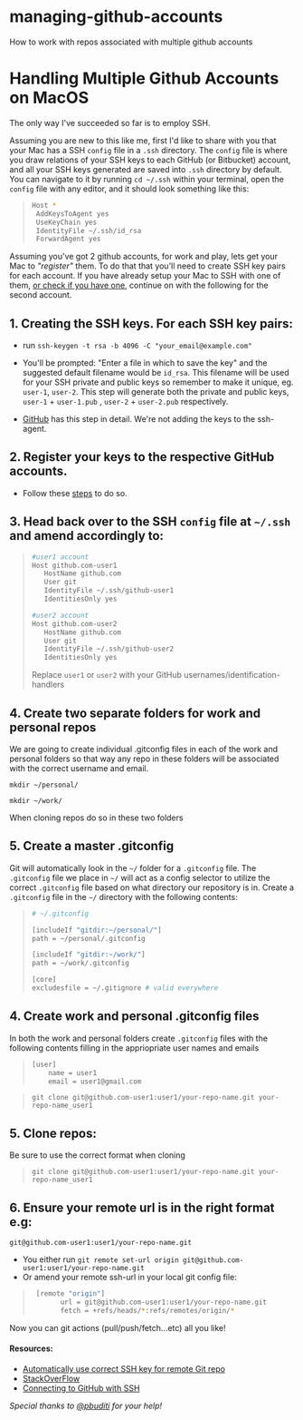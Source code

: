 # managing-github-accounts
How to work with repos associated with multiple github accounts

# Handling Multiple Github Accounts on MacOS

The only way I've succeeded so far is to employ SSH.

Assuming you are new to this like me, first I'd like to share with you that your Mac has a SSH `config` file in a `.ssh` directory. The `config` file is where you draw relations of your SSH keys to each GitHub (or Bitbucket) account, and all your SSH keys generated are saved into `.ssh` directory by default. You can navigate to it by running `cd ~/.ssh` within your terminal, open the `config` file with any editor, and it should look something like this:

  >```bash
  >Host *
  >  AddKeysToAgent yes
  >  UseKeyChain yes
  >  IdentityFile ~/.ssh/id_rsa
  >  ForwardAgent yes
  >```

Assuming you've got 2 github accounts, for work and play, lets get your Mac to _"register"_ them. To do that that you'll need to create SSH key pairs for each account. If you have already setup your Mac to SSH with one of them, [or check if you have one](https://help.github.com/articles/checking-for-existing-ssh-keys/), continue on with the following for the second account. 

## 1. Creating the SSH keys. For each SSH key pairs:

 * run `ssh-keygen -t rsa -b 4096 -C "your_email@example.com"`

 * You'll be prompted: "Enter a file in which to save the key" and the suggested default filename would be `id_rsa`. This filename will be used for your SSH private and public keys so remember to make it unique, eg. `user-1`, `user-2`. This step will generate both the private and public keys, `user-1` + `user-1.pub` , `user-2` + `user-2.pub` respectively.
 
 * [GitHub](https://help.github.com/articles/generating-a-new-ssh-key-and-adding-it-to-the-ssh-agent/#generating-a-new-ssh-key) has this step in detail. We're not adding the keys to the ssh-agent.

## 2. Register your keys to the respective GitHub accounts.

 * Follow these [steps](https://help.github.com/articles/adding-a-new-ssh-key-to-your-github-account/) to do so.

## 3. Head back over to the SSH `config` file at `~/.ssh` and amend accordingly to:

  >```bash
  >#user1 account
  >Host github.com-user1
  >    HostName github.com
  >    User git
  >    IdentityFile ~/.ssh/github-user1
  >    IdentitiesOnly yes
  >
  >#user2 account
  >Host github.com-user2
  >    HostName github.com
  >    User git
  >    IdentityFile ~/.ssh/github-user2
  >    IdentitiesOnly yes
  >```
  >
  > Replace `user1` or `user2` with your GitHub usernames/identification-handlers

## 4. Create two separate folders for work and personal repos

We are going to create individual .gitconfig files in each of the work and personal folders so that way any repo in these folders will be associated with the correct username and email.

`mkdir ~/personal/`

`mkdir ~/work/`

When cloning repos do so in these two folders

## 5. Create a master .gitconfig

Git will automatically look in the `~/` folder for a `.gitconfig` file. The `.gitconfig` file we place in `~/` will act as a config selector to utilize the correct `.gitconfig` file based on what directory our repository is in. Create a `.gitconfig` file in the `~/` directory with the following contents:

  >```bash
  ># ~/.gitconfig
  >
  >[includeIf "gitdir:~/personal/"]
  >path = ~/personal/.gitconfig
  >
  >[includeIf "gitdir:~/work/"]
  >path = ~/work/.gitconfig
  >
  >[core]
  >excludesfile = ~/.gitignore # valid everywhere
  >```

## 4. Create work and personal .gitconfig files

In both the work and personal folders create `.gitconfig` files with the following contents filling in the appriopriate user names and emails

  >```bash
  >[user]
  >     name = user1
  >     email = user1@gmail.com
  >```

  > `git clone git@github.com-user1:user1/your-repo-name.git your-repo-name_user1`

## 5. Clone repos:

Be sure to use the correct format when cloning

  > `git clone git@github.com-user1:user1/your-repo-name.git your-repo-name_user1`


## 6. Ensure your remote url is in the right format e.g: 
`git@github.com-user1:user1/your-repo-name.git`
 * You either run `git remote set-url origin git@github.com-user1:user1/your-repo-name.git`
 * Or amend your remote ssh-url in your local git config file:
 > ```bash
 >  [remote "origin"] 
 >        url = git@github.com-user1:user1/your-repo-name.git
 >        fetch = +refs/heads/*:refs/remotes/origin/*
 > ```

Now you can git actions (pull/push/fetch...etc) all you like!

#### Resources:
* [Automatically use correct SSH key for remote Git repo](https://www.keybits.net/post/automatically-use-correct-ssh-key-for-remote-git-repo/)
* [StackOverFlow](https://stackoverflow.com/questions/7927750/specify-an-ssh-key-for-git-push-for-a-given-domain)
* [Connecting to GitHub with SSH](https://help.github.com/articles/connecting-to-github-with-ssh/)

_Special thanks to [@pbuditi](https://github.com/pbuditi) for your help!_